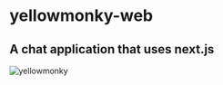 # yellowmonky-web

## A chat application that uses next.js

![yellowmonky](https://user-images.githubusercontent.com/53701638/146424222-fd8cf43b-e82b-401a-a62e-9c87d06c4d04.png)
